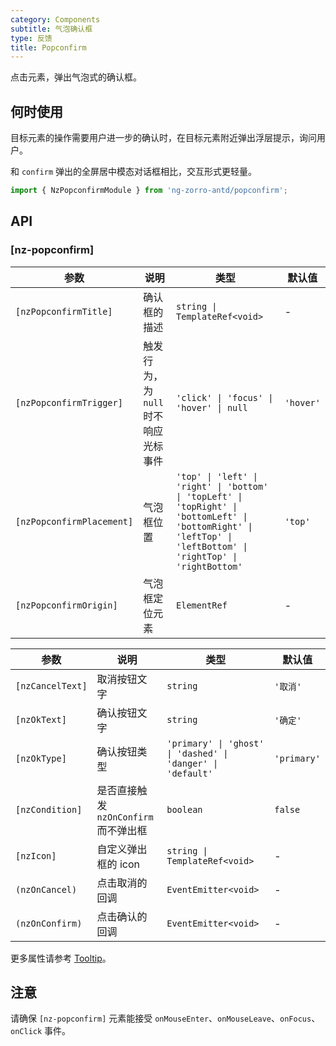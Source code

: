 ```yaml
---
category: Components
subtitle: 气泡确认框
type: 反馈
title: Popconfirm
---
```


点击元素，弹出气泡式的确认框。

## 何时使用

目标元素的操作需要用户进一步的确认时，在目标元素附近弹出浮层提示，询问用户。

和 `confirm` 弹出的全屏居中模态对话框相比，交互形式更轻量。

```ts
import { NzPopconfirmModule } from 'ng-zorro-antd/popconfirm';
```

## API

### [nz-popconfirm]

| 参数 | 说明 | 类型 | 默认值 |
| --- | --- | --- | --- |
| `[nzPopconfirmTitle]` | 确认框的描述 | `string \| TemplateRef<void>` | - |
| `[nzPopconfirmTrigger]` | 触发行为，为 `null` 时不响应光标事件 | `'click' \| 'focus' \| 'hover' \| null` | `'hover'` |
| `[nzPopconfirmPlacement]` | 气泡框位置 | `'top' \| 'left' \| 'right' \| 'bottom' \| 'topLeft' \| 'topRight' \| 'bottomLeft' \| 'bottomRight' \| 'leftTop' \| 'leftBottom' \| 'rightTop' \| 'rightBottom'` | `'top'` |
| `[nzPopconfirmOrigin]` | 气泡框定位元素 | `ElementRef` | - |


| 参数 | 说明 | 类型 | 默认值 |
| --- | --- | --- | --- |
| `[nzCancelText]` | 取消按钮文字 | `string` | `'取消'` |
| `[nzOkText]` | 确认按钮文字 | `string` | `'确定'` |
| `[nzOkType]` | 确认按钮类型 | `'primary' \| 'ghost' \| 'dashed' \| 'danger' \| 'default'` | `'primary'` |
| `[nzCondition]` | 是否直接触发 `nzOnConfirm` 而不弹出框 | `boolean` | `false` |
| `[nzIcon]` | 自定义弹出框的 icon  | `string \| TemplateRef<void>` | - |
| `(nzOnCancel)` | 点击取消的回调 | `EventEmitter<void>` | - |
| `(nzOnConfirm)` | 点击确认的回调 | `EventEmitter<void>` | - |

更多属性请参考 [Tooltip](/components/tooltip/zh#api)。

## 注意

请确保 `[nz-popconfirm]` 元素能接受 `onMouseEnter`、`onMouseLeave`、`onFocus`、`onClick` 事件。
